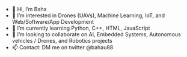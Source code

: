 - 👋 Hi, I’m Baha
- 👀 I’m interested in Drones (UAVs), Machine Learning, IoT, and Web/Software/App Development
- 🌱 I’m currently learning Python, C++, HTML, JavaScript
- 💞️ I’m looking to collaborate on AI, Embedded Systems, Autonomous vehicles / Drones, and Robotics projects
- 📫 Contact: DM me on twitter @bahau88

<!---
bahau88/bahau88 is a ✨ special ✨ repository because its `README.md` (this file) appears on your GitHub profile.
You can click the Preview link to take a look at your changes.
--->
